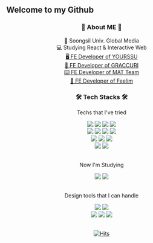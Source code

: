 ## Welcome to my Github



<h3 align=center> 🤍 About ME 🤍 </h3>
<p align=center> 🏫 Soongsil Univ. Global Media <br>
💻 Studying React & Interactive Web <br> 
<a href="https://github.com/yourssu"> 🖥 FE Developer of YOURSSU </a> <br>
<a href="https://github.com/gracurri"> 🍞 FE Developer of GRACCURI </a> <br>
<a href="https://github.com/TEAM-MAT"> ⌨️ FE Developer of MAT Team </a> <br>
<a href="https://github.com/Feelim"> 📸 FE Developer of Feelim </a> <br>

<h3 align=center> 🛠 Tech Stacks 🛠 </h3>
<p align=center>Techs that I've tried</p>

<div align=center>
<img src="https://img.shields.io/badge/HTML5-E34F26?style=flat-square&logo=HTML5&logoColor=white"/>
<img src="https://img.shields.io/badge/CSS3-1572B6?style=flat-square&logo=CSS3&logoColor=white"/>
<img src="https://img.shields.io/badge/JavaScript-F7DF1E?style=flat-square&logo=JavaScript&logoColor=white"/>
<img src="https://img.shields.io/badge/TypeScript-3178C6?style=flat-square&logo=TypeScript&logoColor=white"/>
</div>

<div align=center>
<img src="https://img.shields.io/badge/React-61DAFB?style=flat-square&logo=React&logoColor=white"/>
<img src="https://img.shields.io/badge/React Native-61DAFB?style=flat-square&logo=React&logoColor=white"/>
<img src="https://img.shields.io/badge/React Query-FF4154?style=flat-square&logo=ReactQuery&logoColor=white"/>
<img src="https://shields.io/badge/Django-092E20?logo=Django&logoColor=FFF&style=flat-square"/>
</div>

<div align=center>
<img src="https://img.shields.io/badge/Sass-CC6699?style=flat-square&logo=Sass&logoColor=white"/>
<img src="https://img.shields.io/badge/Tailwind CSS-06B6D4?style=flat-square&logo=TailwindCSS&logoColor=white"/>
<img src="https://img.shields.io/badge/Styled Component-DB7093?style=flat-square&logo=styled-components&logoColor=white"/>
</div>

<div align=center>
<img src="https://img.shields.io/badge/Python-3766AB?style=flat-square&logo=Python&logoColor=white"/>
<img src="https://img.shields.io/badge/C++-00599C?style=flat-square&logo=C&logoColor=white"/>
</div>

<br>

<p align=center>Now I'm Studying</p>
<div align=center>
<img src="https://img.shields.io/badge/WebGL-990000?style=flat-square&logo=WebGL&logoColor=white"/></a>
<img src="https://img.shields.io/badge/Three.js-000000?style=flat-square&logo=Three.js&logoColor=white"/></a>
</div>
<br>

<p align=center>Design tools that I can handle</p>
<div align=center>
<img src="https://img.shields.io/badge/Adobe%20Photoshop-31A8FF?style=flat-square&logo=Adobe%20Photoshop&logoColor=white"/></a>
<img src="https://img.shields.io/badge/Adobe%20Illustrator-FF9A00?style=flat-square&logo=Adobe%20Illustrator&logoColor=white"/></a>
<br>
<img src="https://img.shields.io/badge/Adobe%20After%20Effects-9999FF?style=flat-square&logo=Adobe%20After%20Effects&logoColor=white"/></a>
<img src="https://img.shields.io/badge/Adobe%20Premiere%20Pro-9999FF?style=flat-square&logo=Adobe%20Premiere%20Pro&logoColor=white"/></a>
<img src="https://img.shields.io/badge/Figma-F24E1E?style=flat-square&logo=Figma&logoColor=white"/></a>
</div>
<br>


<div align=center>

[![Hits](https://hits.seeyoufarm.com/api/count/incr/badge.svg?url=https%3A%2F%2Fgithub.com%2Fintersoom&count_bg=%23B490CD&title_bg=%23FDF9FF&icon=github.svg&icon_color=%23767676&title=SUM&edge_flat=false)](https://hits.seeyoufarm.com)
</div>







    











<!--
**intersoom/intersoom** is a ✨ _special_ ✨ repository because its `README.md` (this file) appears on your GitHub profile.

Here are some ideas to get you started:

- 🔭 I’m currently working on ...
- 🌱 I’m currently learning ...
- 👯 I’m looking to collaborate on ...
- 🤔 I’m looking for help with ...
- 💬 Ask me about ...
- 📫 How to reach me: ...
- 😄 Pronouns: ...
- ⚡ Fun fact: ...
-->
